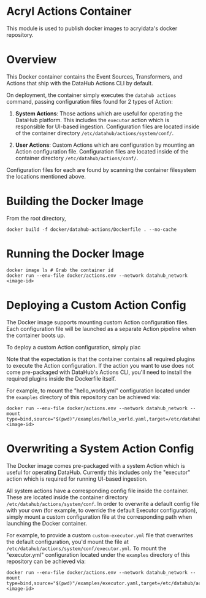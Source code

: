 # Acryl Actions Container

This module is used to publish docker images to acryldata's docker repository.

# Overview

This Docker container contains the Event Sources, Transformers, and Actions that ship with the DataHub Actions CLI by default.

On deployment, the container simply executes the `datahub actions` command, passing configuration files found for 2 types of Action:

1. **System Actions**: Those actions which are useful for operating the DataHub platform. This includes the `executor` action which is responsible for UI-based ingestion. Configuration files are located inside of the container directory `/etc/datahub/actions/system/conf/`.

2. **User Actions**: Custom Actions which are configuration by mounting an Action configuration file. Configuration files are located inside of the container directory `/etc/datahub/actions/conf/`.

Configuration files for each are found by scanning the container filesystem the locations mentioned above.

# Building the Docker Image

From the root directory,

```
docker build -f docker/datahub-actions/Dockerfile . --no-cache
```

# Running the Docker Image

```
docker image ls # Grab the container id
docker run --env-file docker/actions.env --network datahub_network <image-id>
```

# Deploying a Custom Action Config

The Docker image supports mounting custom Action configuration files. Each configuration file will be launched as a separate Action pipeline when the container boots up.

To deploy a custom Action configuration, simply plac

Note that the expectation is that the container contains all required plugins to execute the Action configuration. If the action you want to use does not come pre-packaged with DataHub's Actions CLI, you'll need to install the required plugins inside the Dockerfile itself.

For example, to mount the "hello_world.yml" configuration located under the `examples` directory of this repository can be achieved via:

```
docker run --env-file docker/actions.env --network datahub_network --mount type=bind,source="$(pwd)"/examples/hello_world.yaml,target=/etc/datahub/actions/conf/hello_world.yaml <image-id>
```

# Overwriting a System Action Config

The Docker image comes pre-packaged with a system Action which is useful
for operating DataHub. Currently this includes only the "executor" action which is required for running UI-based ingestion.

All system actions have a corresponding config file inside the container. These are located inside the container directory `/etc/datahub/actions/system/conf`. In order to overwrite a default config file with your own (for example, to override the default Executor configuration), simply mount a custom configuration file at the corresponding path when launching the Docker container.

For example, to provide a custom `custom-executor.yml` file that overwrites the default configuration, you'd mount the file at `/etc/datahub/actions/system/conf/executor.yml`. To mount the "executor.yml" configuration located under the `examples` directory of this repository can be achieved via:

```
docker run --env-file docker/actions.env --network datahub_network --mount type=bind,source="$(pwd)"/examples/executor.yaml,target=/etc/datahub/actions/system/conf/executor.yaml <image-id>
```
